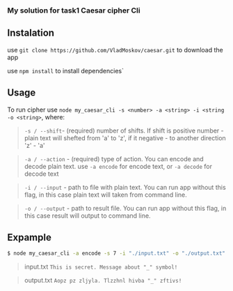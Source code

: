 ### My solution for task1 Caesar cipher Cli

## Instalation

use `git clone https://github.com/VladMoskov/caesar.git` to download the app

use `npm install` to install dependencies` 



## Usage

To run cipher use `node my_caesar_cli -s <number> -a <string> -i <string -o <string>`, 
where: 
  >`-s / --shift`- (required)  number of shifts. If shift is positive number - plain text will shefted from 'a' to 'z', if it negative - to another direction 'z' - 'a'  
  
  >`-a / --action` - (required)  type of action. You can encode and decode plain text. use `-a encode` for encode text, or `-a decode` for decode text
  
  >`-i / --input` - path to file with plain text. You can run app without this flag, in this case plain text will taken from command line.
  
  >`-o / --output` - path to result file. You can run app without this flag, in this case result will output to command line.
  
  
  
  
## Expample


```bash
$ node my_caesar_cli -a encode -s 7 -i "./input.txt" -o "./output.txt"
```
> input.txt
> `This is secret. Message about "_" symbol!`

> output.txt
> `Aopz pz zljyla. Tlzzhnl hivba "_" zftivs!`

